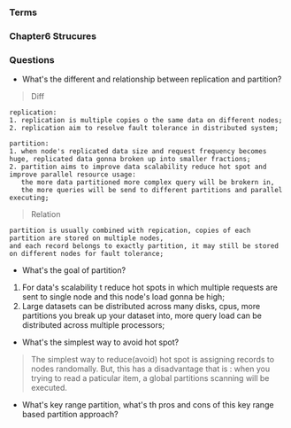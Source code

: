 ### Terms 
### Chapter6 Strucures
### Questions 
* What's the different and relationship between replication and partition?
> Diff
```
replication: 
1. replication is multiple copies o the same data on different nodes; 
2. replication aim to resolve fault tolerance in distributed system;

partition: 
1. when node's replicated data size and request frequency becomes huge, replicated data gonna broken up into smaller fractions; 
2. partition aims to improve data scalability reduce hot spot and improve parallel resource usage: 
   the more data partitioned more complex query will be brokern in, 
   the more queries will be send to different partitions and parallel executing;   
```

> Relation
```
partition is usually combined with repication, copies of each partition are stored on multiple nodes, 
and each record belongs to exactly partition, it may still be stored on different nodes for fault tolerance;
```

* What's the goal of partition?
1. For data's scalability t reduce hot spots in which multiple requests are sent to single node and this node's load gonna be high; 
2. Large datasets can be distributed across many disks, cpus, more partitions you break up your dataset into, more query load can be distributed across multiple processors; 

* What's the simplest way to avoid hot spot? 
> The simplest way to reduce(avoid) hot spot is assigning records to nodes randomally.
> But, this has a disadvantage that is : when you trying to read a paticular item, a global partitions scanning will be executed.

* What's key range partition, what's th pros and cons of this key range based partition approach?
> 
